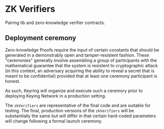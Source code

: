 # ZK Verifiers

Pairing lib and zero-knowledge verifier contracts. 

## Deployment ceremony

Zero-knowledge Proofs require the input of certain constants that should be generated in a demonstrably open and tamper-resistent fashion. These "ceremonies" generally involve assembling a group of participants with the mathematical guarantee that the system is resistent to cryptographic attack (in this context, an adversary acquiring the ability to reveal a secret that is meant to be confidential) provided that at least one ceremony participant is honest. 

As such, Keyring will organize and execute such a ceremory prior to deploying Keying Network in a production setting. 

The `zkVerifiers` are representative of the final code and are suitable for testing. The final, production versions of the `zkVerifiers` will be substantially the same but will differ in that certain hard-coded parameters will change following a formal launch ceremony. 
